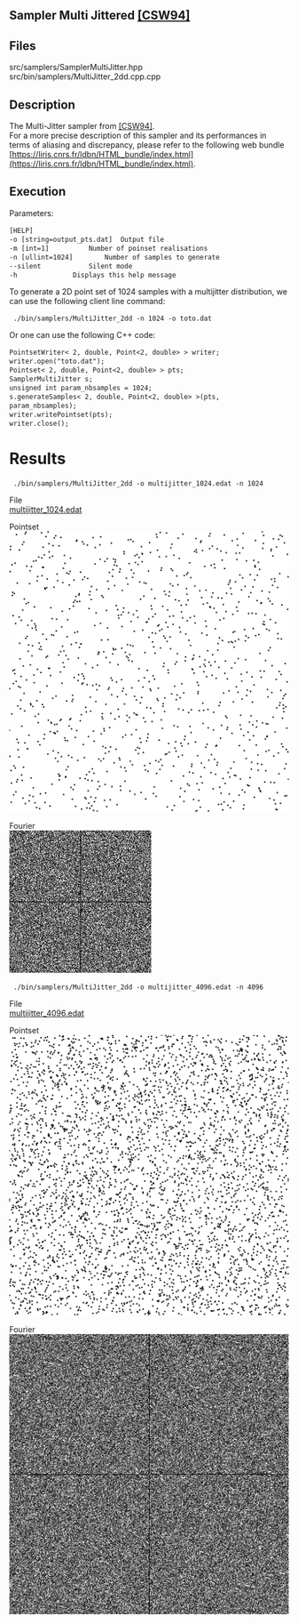 Sampler Multi Jittered [[CSW94]](https://dl.acm.org/citation.cfm?id=180895.180927)
------------------------------------------------------------------------------------

## Files

src/samplers/SamplerMultiJitter.hpp  
src/bin/samplers/MultiJitter_2dd.cpp.cpp

## Description


The Multi-Jitter sampler from [[CSW94]](https://www.researchgate.net/publication/262372120_Multi-Jittered_Sampling).  
For a more precise description of this sampler and its performances in terms of aliasing and discrepancy, please refer to the following web bundle [https://liris.cnrs.fr/ldbn/HTML_bundle/index.html](https://liris.cnrs.fr/ldbn/HTML_bundle/index.html).

## Execution


Parameters:  

	[HELP]
	-o [string=output_pts.dat]	Output file
	-m [int=1]			Number of poinset realisations
	-n [ullint=1024]		Number of samples to generate
	--silent 			Silent mode
	-h 				Displays this help message
			

To generate a 2D point set of 1024 samples with a multijitter distribution, we can use the following client line command:

     ./bin/samplers/MultiJitter_2dd -n 1024 -o toto.dat 

Or one can use the following C++ code:

    
    PointsetWriter< 2, double, Point<2, double> > writer;
    writer.open("toto.dat");
    Pointset< 2, double, Point<2, double> > pts;
    SamplerMultiJitter s;
    unsigned int param_nbsamples = 1024;
    s.generateSamples< 2, double, Point<2, double> >(pts, param_nbsamples);
    writer.writePointset(pts);
    writer.close();
    			

Results
=======

     ./bin/samplers/MultiJitter_2dd -o multijitter_1024.edat -n 1024 

File  
[multijitter_1024.edat](data/multijitter/multijitter_1024.edat)

Pointset  
[![](data/multijitter/multijitter_1024.png)](data/multijitter/multijitter_1024.png)

Fourier  
[![](data/multijitter/multijitter_1024_fourier.png)](data/multijitter/multijitter_1024_fourier.png)

     ./bin/samplers/MultiJitter_2dd -o multijitter_4096.edat -n 4096 

File  
[multijitter_4096.edat](data/multijitter/multijitter_4096.edat)

Pointset  
[![](data/multijitter/multijitter_4096.png)](data/multijitter/multijitter_4096.png)

Fourier  
[![](data/multijitter/multijitter_4096_fourier.png)](data/multijitter/multijitter_4096_fourier.png)

